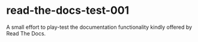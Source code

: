 # read-the-docs-test-001
A small effort to play-test the documentation functionality kindly offered by Read The Docs.
